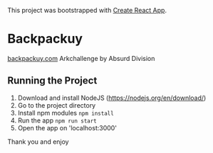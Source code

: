 This project was bootstrapped with [Create React App](https://github.com/facebook/create-react-app).

# Backpackuy

[backpackuy.com](backpackuy.com)
Arkchallenge by Absurd Division

## Running the Project

1. Download and install NodeJS (https://nodejs.org/en/download/)
2. Go to the project directory
3. Install npm modules `npm install`
4. Run the app `npm run start`
5. Open the app on 'localhost:3000'

Thank you and enjoy
